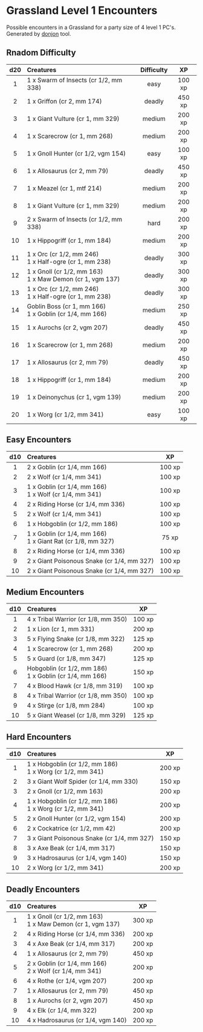 # Grassland Level 1 Encounters

Possible encounters in a Grassland for a party size of 4 level 1 PC's. Generated by [donjon](https://donjon.bin.sh/5e/random/#type=encounter) tool.


## Rnadom Difficulty

| d20 | Creatures | Difficulty | XP |
|:---:|:--------- |:----------:|:--:|
| 1 | 1 x Swarm of Insects (cr 1/2, mm 338) | easy | 100 xp |
| 2 | 1 x Griffon (cr 2, mm 174) | deadly | 450 xp |
| 3 | 1 x Giant Vulture (cr 1, mm 329) | medium | 200 xp |
| 4 | 1 x Scarecrow (cr 1, mm 268) | medium | 200 xp |
| 5 | 1 x Gnoll Hunter (cr 1/2, vgm 154) | easy | 100 xp |
| 6 | 1 x Allosaurus (cr 2, mm 79) | deadly | 450 xp |
| 7 | 1 x Meazel (cr 1, mtf 214) | medium | 200 xp |
| 8 | 1 x Giant Vulture (cr 1, mm 329) | medium | 200 xp |
| 9 | 2 x Swarm of Insects (cr 1/2, mm 338) | hard | 200 xp |
| 10 | 1 x Hippogriff (cr 1, mm 184) | medium | 200 xp |
| 11 | 1 x Orc (cr 1/2, mm 246)<br>1 x Half-ogre (cr 1, mm 238) | deadly | 300 xp |
| 12 | 1 x Gnoll (cr 1/2, mm 163)<br>1 x Maw Demon (cr 1, vgm 137) | deadly | 300 xp |
| 13 | 1 x Orc (cr 1/2, mm 246)<br>1 x Half-ogre (cr 1, mm 238) | deadly | 300 xp |
| 14 | Goblin Boss (cr 1, mm 166)<br>1 x Goblin (cr 1/4, mm 166) | medium | 250 xp |
| 15 | 1 x Aurochs (cr 2, vgm 207) | deadly | 450 xp |
| 16 | 1 x Scarecrow (cr 1, mm 268) | medium | 200 xp |
| 17 | 1 x Allosaurus (cr 2, mm 79) | deadly | 450 xp |
| 18 | 1 x Hippogriff (cr 1, mm 184) | medium | 200 xp |
| 19 | 1 x Deinonychus (cr 1, vgm 139) | medium | 200 xp |
| 20 | 1 x Worg (cr 1/2, mm 341) | easy | 100 xp |


## Easy Encounters

| d10 | Creatures | XP |
|:---:|:--------- |:--:|
| 1 | 2 x Goblin (cr 1/4, mm 166)| 100 xp |
| 2 | 2 x Wolf (cr 1/4, mm 341)| 100 xp |
| 3 | 1 x Goblin (cr 1/4, mm 166)<br>1 x Wolf (cr 1/4, mm 341)| 100 xp |
| 4 | 2 x Riding Horse (cr 1/4, mm 336)| 100 xp |
| 5 | 2 x Wolf (cr 1/4, mm 341)| 100 xp |
| 6 | 1 x Hobgoblin (cr 1/2, mm 186)| 100 xp |
| 7 | 1 x Goblin (cr 1/4, mm 166)<br>1 x Giant Rat (cr 1/8, mm 327)| 75 xp |
| 8 | 2 x Riding Horse (cr 1/4, mm 336)| 100 xp |
| 9 | 2 x Giant Poisonous Snake (cr 1/4, mm 327)| 100 xp |
| 10 | 2 x Giant Poisonous Snake (cr 1/4, mm 327)| 100 xp |


## Medium Encounters

| d10 | Creatures | XP |
|:---:|:--------- |:--:|
| 1 | 4 x Tribal Warrior (cr 1/8, mm 350)| 100 xp |
| 2 | 1 x Lion (cr 1, mm 331)| 200 xp |
| 3 | 5 x Flying Snake (cr 1/8, mm 322)| 125 xp |
| 4 | 1 x Scarecrow (cr 1, mm 268)| 200 xp |
| 5 | 5 x Guard (cr 1/8, mm 347)| 125 xp |
| 6 | Hobgoblin (cr 1/2, mm 186)<br>1 x Goblin (cr 1/4, mm 166)| 150 xp |
| 7 | 4 x Blood Hawk (cr 1/8, mm 319)| 100 xp |
| 8 | 4 x Tribal Warrior (cr 1/8, mm 350)| 100 xp |
| 9 | 4 x Stirge (cr 1/8, mm 284)| 100 xp |
| 10 | 5 x Giant Weasel (cr 1/8, mm 329)| 125 xp |


## Hard Encounters

| d10 | Creatures | XP |
|:---:|:--------- |:--:|
| 1 | 1 x Hobgoblin (cr 1/2, mm 186)<br>1 x Worg (cr 1/2, mm 341)| 200 xp |
| 2 | 3 x Giant Wolf Spider (cr 1/4, mm 330)| 150 xp |
| 3 | 2 x Gnoll (cr 1/2, mm 163)| 200 xp |
| 4 | 1 x Hobgoblin (cr 1/2, mm 186)<br>1 x Worg (cr 1/2, mm 341)| 200 xp |
| 5 | 2 x Gnoll Hunter (cr 1/2, vgm 154)| 200 xp |
| 6 | 2 x Cockatrice (cr 1/2, mm 42)| 200 xp |
| 7 | 3 x Giant Poisonous Snake (cr 1/4, mm 327)| 150 xp |
| 8 | 3 x Axe Beak (cr 1/4, mm 317)| 150 xp |
| 9 | 3 x Hadrosaurus (cr 1/4, vgm 140)| 150 xp |
| 10 | 2 x Worg (cr 1/2, mm 341)| 200 xp |


## Deadly Encounters

| d10 | Creatures | XP |
|:---:|:--------- |:--:|
| 1 | 1 x Gnoll (cr 1/2, mm 163)<br>1 x Maw Demon (cr 1, vgm 137)| 300 xp |
| 2 | 4 x Riding Horse (cr 1/4, mm 336)| 200 xp |
| 3 | 4 x Axe Beak (cr 1/4, mm 317)| 200 xp |
| 4 | 1 x Allosaurus (cr 2, mm 79)| 450 xp |
| 5 | 2 x Goblin (cr 1/4, mm 166)<br>2 x Wolf (cr 1/4, mm 341)| 200 xp |
| 6 | 4 x Rothe (cr 1/4, vgm 207)| 200 xp |
| 7 | 1 x Allosaurus (cr 2, mm 79)| 450 xp |
| 8 | 1 x Aurochs (cr 2, vgm 207)| 450 xp |
| 9 | 4 x Elk (cr 1/4, mm 322)| 200 xp |
| 10 | 4 x Hadrosaurus (cr 1/4, vgm 140)| 200 xp |
